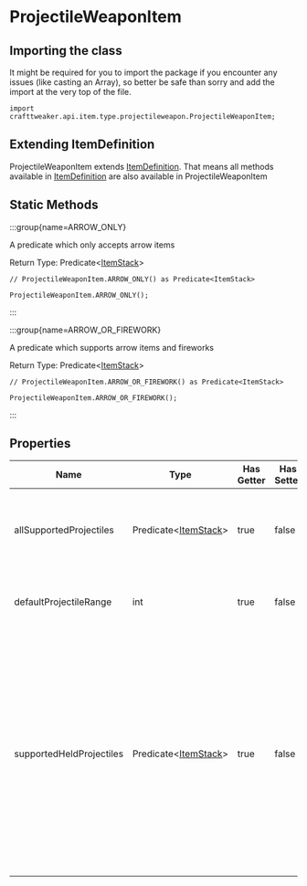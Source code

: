 # ProjectileWeaponItem

## Importing the class

It might be required for you to import the package if you encounter any issues (like casting an Array), so better be safe than sorry and add the import at the very top of the file.
```zenscript
import crafttweaker.api.item.type.projectileweapon.ProjectileWeaponItem;
```


## Extending ItemDefinition

ProjectileWeaponItem extends [ItemDefinition](/vanilla/api/item/ItemDefinition). That means all methods available in [ItemDefinition](/vanilla/api/item/ItemDefinition) are also available in ProjectileWeaponItem

## Static Methods

:::group{name=ARROW_ONLY}

A predicate which only accepts arrow items

Return Type: Predicate&lt;[ItemStack](/vanilla/api/item/ItemStack)&gt;

```zenscript
// ProjectileWeaponItem.ARROW_ONLY() as Predicate<ItemStack>

ProjectileWeaponItem.ARROW_ONLY();
```

:::

:::group{name=ARROW_OR_FIREWORK}

A predicate which supports arrow items and fireworks

Return Type: Predicate&lt;[ItemStack](/vanilla/api/item/ItemStack)&gt;

```zenscript
// ProjectileWeaponItem.ARROW_OR_FIREWORK() as Predicate<ItemStack>

ProjectileWeaponItem.ARROW_OR_FIREWORK();
```

:::

## Properties

|           Name           |                           Type                            | Has Getter | Has Setter |                                                                                          Description                                                                                           |
|--------------------------|-----------------------------------------------------------|------------|------------|------------------------------------------------------------------------------------------------------------------------------------------------------------------------------------------------|
| allSupportedProjectiles  | Predicate&lt;[ItemStack](/vanilla/api/item/ItemStack)&gt; | true       | false      | Gets a predicate for the supported projectiles for this item.                                                                                                                                  |
| defaultProjectileRange   | int                                                       | true       | false      | Gets the default projectile range for this item.                                                                                                                                               |
| supportedHeldProjectiles | Predicate&lt;[ItemStack](/vanilla/api/item/ItemStack)&gt; | true       | false      | Gets a predicate for the supported held projectiles for this item. <br />   <br />  held projectiles are projectiles that can only be used when held in the off-hand while shooting / charging |

